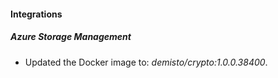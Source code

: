 #### Integrations
##### Azure Storage Management
- Updated the Docker image to: *demisto/crypto:1.0.0.38400*.
